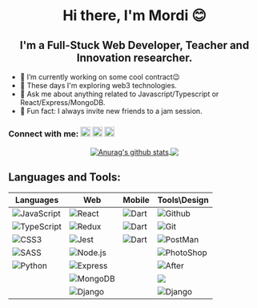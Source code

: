 <h1 align='center'> Hi there, I'm Mordi 😊</h1>
<h2 align='center'> I'm a Full-Stuck Web Developer, Teacher and Innovation researcher.</h2>

- 🔭 I’m currently working on some cool contract😉
- 🌱 These days I'm exploring web3 technologies.
- 💬 Ask me about anything related to Javascript/Typescript or React/Express/MongoDB.
- 🎸 Fun fact: I always invite new friends to a jam session.

<h3 align='left'>Connect with me:  <a align='center' href="https://www.linkedin.com/in/mormben/">
    <img height="20px" src="https://upload.wikimedia.org/wikipedia/commons/thumb/c/c9/Linkedin.svg/600px-Linkedin.svg.png" /></a> 
    <a align='left' href="https://www.facebook.com/mor.m.ben"><img height="20px" src="https://cdn.icon-icons.com/icons2/2108/PNG/512/facebook_icon_130940.png" /></a> 
    <a align='left' href="mor6686@gmail.com"><img height="20px" src="https://icon2.cleanpng.com/20171220/bxe/gmail-logo-png-5a3aaffc62d223.8975386515137955804048.jpg" />
    </a></h3>

<p align='center'>
<a href="https://github.com/morMBen/github-readme-stats">
  <img align="center" src="https://github-readme-stats.vercel.app/api?username=morMBen&show_icons=true&include_all_commits=true&theme=material-palenight" alt="Anurag's github stats" />
</a>
<a href="https://github.com/morMBen/github-readme-stats">

  <!-- Change the `github-readme-stats.anuraghazra1.vercel.app` to `github-readme-stats.vercel.app`  -->
  <img align="center" src="https://github-readme-stats.vercel.app/api/top-langs/?username=morMBen&layout=compact&theme=material-palenight" />
</a>
</p>

<h2 > Languages and Tools: 
</h2>

| Languages                                                                                                                           | Web                                                                                                                           | Mobile                                                                                                                      | Tools\Design                                                                                                                                                          |
| ----------------------------------------------------------------------------------------------------------------------------------- | ----------------------------------------------------------------------------------------------------------------------------- | --------------------------------------------------------------------------------------------------------------------------- | --------------------------------------------------------------------------------------------------------------------------------------------------------------------- |
| <img  alt="JavaScript"  src="https://img.shields.io/badge/JavaScript-F7DF1E?style=for-the-badge&logo=javascript&logoColor=black" /> | <img  alt="React"  src="https://img.shields.io/badge/React-20232A?style=for-the-badge&logo=react&logoColor=61DAFB" />         | <img  alt="Dart"  src="https://img.shields.io/badge/Dart-0175C2?style=for-the-badge&logo=dart&logoColor=white" />           | <img  alt="Github  "  src="https://img.shields.io/badge/GitHub-100000?style=for-the-badge&logo=github&logoColor=white" />                                             |
| <img  alt="TypeScript"  src="https://img.shields.io/badge/TypeScript-007ACC?style=for-the-badge&logo=typescript&logoColor=white" /> | <img  alt="Redux"  src="https://img.shields.io/badge/Redux-593D88?style=for-the-badge&logo=redux&logoColor=white" />          | <img  alt="Dart"  src="https://img.shields.io/badge/Flutter-02569B?style=for-the-badge&logo=flutter&logoColor=white" />     | <img  alt="Git  "  src="https://img.shields.io/badge/Git-F05032?style=for-the-badge&logo=git&logoColor=white" />                                                      |
| <img  alt="CSS3"  src="https://img.shields.io/badge/CSS3-1572B6?style=for-the-badge&logo=css3&logoColor=white" />                   | <img  alt="Jest"  src="https://img.shields.io/badge/Jest-C21325?style=for-the-badge&logo=jest&logoColor=white" />             | <img  alt="Dart"  src="https://img.shields.io/badge/React_Native-20232A?style=for-the-badge&logo=react&logoColor=61DAFB" /> | <img  alt="PostMan"  src="https://img.shields.io/badge/Postman-FF6C37?style=for-the-badge&logo=Postman&logoColor=white" />                                            |
| <img  alt="SASS"  src="https://img.shields.io/badge/Sass-CC6699?style=for-the-badge&logo=sass&logoColor=white" />                   | <img  alt="Node.js"  src="https://img.shields.io/badge/Node.js-339933?style=for-the-badge&logo=nodedotjs&logoColor=white" />  |                                                                                                                             | <img  alt="PhotoShop"  src="https://img.shields.io/badge/Adobe%20Photoshop-31A8FF?style=for-the-badge&logo=Adobe%20Photoshop&logoColor=black" />                      |
| <img  alt="Python"  src="https://img.shields.io/badge/Python-3776AB?style=for-the-badge&logo=python&logoColor=white" />             | <img  alt="Express"  src="https://img.shields.io/badge/Express.js-000000?style=for-the-badge&logo=express&logoColor=white" /> |                                                                                                                             | <img  alt="After"  src="https://img.shields.io/badge/Adobe-After%20Effects-CF96FD?style=for-the-badge&logo=Adobe-After-Effects&labelColor=393665&logoWidth=15" />     |
|                                                                                                                                     | <img  alt="MongoDB"  src="https://img.shields.io/badge/MongoDB-4EA94B?style=for-the-badge&logo=mongodb&logoColor=white" />    |                                                                                                                             | <a href="https://github.com/storybooks/storybook" target="_blank"><img src="https://raw.githubusercontent.com/storybooks/brand/master/badge/badge-storybook.svg"></a> |
|                                                                                                                                     | <img  alt="Django"  src="https://img.shields.io/badge/Django-092E20?style=for-the-badge&logo=django&logoColor=white" />       |                                                                                                                             | <img  alt="Django"  src="https://img.shields.io/badge/styled--components-DB7093?style=for-the-badge&logo=styled-components&logoColor=white" />                        |
